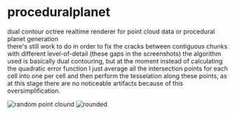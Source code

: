 # proceduralplanet
dual contour octree realtime renderer for point cloud data or procedural planet generation  
there's still work to do in order to fix the cracks between contiguous chunks with different level-of-detail (these gaps in the screenshots)
the algorithm used is basically dual contouring, but at the moment instead of calculating the quadratic error function 
I just average all the intersection points for each cell into one per cell and then perform the tesselation along these points, as at this stage there are no noticeable artifacts because of this oversimplification.  

![random point clound](https://raw.githubusercontent.com/paolorussian/proceduralplanet/master/ss/ss_pointcloud.png)
![rounded](https://raw.githubusercontent.com/paolorussian/proceduralplanet/master/ss/ss_rounded.png)
